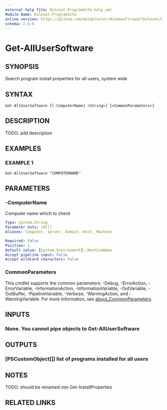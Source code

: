 ```yaml
---
external help file: Ruleset.ProgramInfo-help.xml
Module Name: Ruleset.ProgramInfo
online version: https://github.com/metablaster/WindowsFirewallRuleset/blob/master/Modules/Ruleset.ProgramInfo/Help/en-US/Get-AllUserSoftware.md
schema: 2.0.0
---
```


# Get-AllUserSoftware

## SYNOPSIS

Search program install properties for all users, system wide

## SYNTAX

```none
Get-AllUserSoftware [[-ComputerName] <String>] [<CommonParameters>]
```

## DESCRIPTION

TODO: add description

## EXAMPLES

### EXAMPLE 1

```none
Get-AllUserSoftware "COMPUTERNAME"
```

## PARAMETERS

### -ComputerName

Computer name which to check

```yaml
Type: System.String
Parameter Sets: (All)
Aliases: Computer, Server, Domain, Host, Machine

Required: False
Position: 1
Default value: [System.Environment]::MachineName
Accept pipeline input: False
Accept wildcard characters: False
```

### CommonParameters

This cmdlet supports the common parameters: -Debug, -ErrorAction, -ErrorVariable, -InformationAction, -InformationVariable, -OutVariable, -OutBuffer, -PipelineVariable, -Verbose, -WarningAction, and -WarningVariable. For more information, see [about_CommonParameters](http://go.microsoft.com/fwlink/?LinkID=113216).

## INPUTS

### None. You cannot pipe objects to Get-AllUserSoftware

## OUTPUTS

### [PSCustomObject[]] list of programs installed for all users

## NOTES

TODO: should be renamed into Get-InstallProperties

## RELATED LINKS
